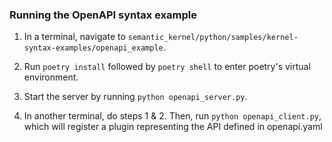 ### Running the OpenAPI syntax example

1. In a terminal, navigate to `semantic_kernel/python/samples/kernel-syntax-examples/openapi_example`.

2. Run `poetry install` followed by `poetry shell` to enter poetry's virtual environment.

3. Start the server by running `python openapi_server.py`.

4. In another terminal, do steps 1 & 2. Then, run `python openapi_client.py`, which will register a plugin representing the API defined in openapi.yaml
